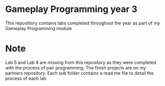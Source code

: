 # Gameplay Programming year 3
This repositiory contains labs completed throughout the year as part of my Gameplay Programming module

# Note
Lab 5 and Lab 8 are missing from this repository as they were completed with the process of pair programming.
The finish projects are on my partners repository.
Each sub folder contains a read.me file to detail the process of each lab
